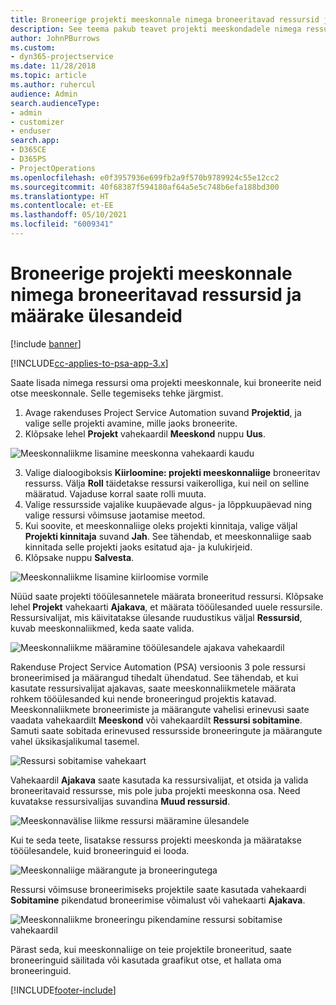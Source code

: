 ```yaml
---
title: Broneerige projekti meeskonnale nimega broneeritavad ressursid ja määrake ülesandeid
description: See teema pakub teavet projekti meeskondadele nimega ressursside broneerimise ja nende ülesannetele määramise kohta.
author: JohnPBurrows
ms.custom:
- dyn365-projectservice
ms.date: 11/28/2018
ms.topic: article
ms.author: ruhercul
audience: Admin
search.audienceType:
- admin
- customizer
- enduser
search.app:
- D365CE
- D365PS
- ProjectOperations
ms.openlocfilehash: e0f3957936e699fb2a9f570b9789924c55e12cc2
ms.sourcegitcommit: 40f68387f594180af64a5e5c748b6efa188bd300
ms.translationtype: HT
ms.contentlocale: et-EE
ms.lasthandoff: 05/10/2021
ms.locfileid: "6009341"
---
```

# <a name="book-named-bookable-resources-to-a-project-team-and-assign-tasks"></a>Broneerige projekti meeskonnale nimega broneeritavad ressursid ja määrake ülesandeid 

[!include [banner](../includes/psa-now-project-operations.md)]

[!INCLUDE[cc-applies-to-psa-app-3.x](../includes/cc-applies-to-psa-app-3x.md)]

Saate lisada nimega ressursi oma projekti meeskonnale, kui broneerite neid otse meeskonnale. Selle tegemiseks tehke järgmist.

1. Avage rakenduses Project Service Automation suvand **Projektid**, ja valige selle projekti avamine, mille jaoks broneerite.
2. Klõpsake lehel **Projekt** vahekaardil **Meeskond** nuppu **Uus**. 

![Meeskonnaliikme lisamine meeskonna vahekaardi kaudu](media/RM-how-to-1.png)

3. Valige dialoogiboksis **Kiirloomine: projekti meeskonnaliige** broneeritav ressurss. Välja **Roll** täidetakse ressursi vaikerolliga, kui neil on selline määratud. Vajaduse korral saate rolli muuta. 
4. Valige ressursside vajalike kuupäevade algus- ja lõppkuupäevad ning valige ressursi võimsuse jaotamise meetod. 
5. Kui soovite, et meeskonnaliige oleks projekti kinnitaja, valige väljal **Projekti kinnitaja** suvand **Jah**. See tähendab, et meeskonnaliige saab kinnitada selle projekti jaoks esitatud aja- ja kulukirjeid. 
6. Klõpsake nuppu **Salvesta**.

![Meeskonnaliikme lisamine kiirloomise vormile](media/RM-how-to-2.png)


Nüüd saate projekti tööülesannetele määrata broneeritud ressursi. Klõpsake lehel **Projekt** vahekaarti **Ajakava**, et määrata tööülesanded uuele ressursile. Ressursivalijat, mis käivitatakse ülesande ruudustikus väljal **Ressursid**, kuvab meeskonnaliikmed, keda saate valida.

![Meeskonnaliikme määramine tööülesandele ajakava vahekaardil](media/RM-how-to-3.png)

Rakenduse Project Service Automation (PSA) versioonis 3 pole ressursi broneerimised ja määrangud tihedalt ühendatud. See tähendab, et kui kasutate ressursivalijat ajakavas, saate meeskonnaliikmetele määrata rohkem tööülesanded kui nende broneeringud projektis katavad.
Meeskonnaliikmete broneerimiste ja määrangute vahelisi erinevusi saate vaadata vahekaardilt **Meeskond** või vahekaardilt **Ressursi sobitamine**. Samuti saate sobitada erinevused ressursside broneeringute ja määrangute vahel üksikasjalikumal tasemel.

![Ressursi sobitamise vahekaart](media/RM-how-to-4.png)

Vahekaardil **Ajakava** saate kasutada ka ressursivalijat, et otsida ja valida broneeritavaid ressursse, mis pole juba projekti meeskonna osa. Need kuvatakse ressursivalijas suvandina **Muud ressursid**.

![Meeskonnavälise liikme ressursi määramine ülesandele](media/RM-how-to-5.png)

Kui te seda teete, lisatakse ressurss projekti meeskonda ja määratakse tööülesandele, kuid broneeringuid ei looda.

![Meeskonnaliige määrangute ja broneeringutega](media/RM-how-to-6.png)

Ressursi võimsuse broneerimiseks projektile saate kasutada vahekaardi **Sobitamine** pikendatud broneerimise võimalust või vahekaarti **Ajakava**.

![Meeskonnaliikme broneeringu pikendamine ressursi sobitamise vahekaardil](media/RM-how-to-7.png)

Pärast seda, kui meeskonnaliige on teie projektile broneeritud, saate broneeringuid säilitada või kasutada graafikut otse, et hallata oma broneeringuid.


[!INCLUDE[footer-include](../includes/footer-banner.md)]